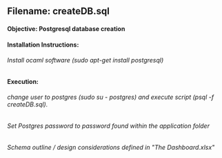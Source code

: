 ## Filename: createDB.sql
#### Objective: Postgresql database creation
#### Installation Instructions:
###### Install ocaml software (sudo apt-get install postgresql)
#### Execution: 
###### change user to postgres (sudo su - postgres) and execute script (psql -f createDB.sql).
###### Set Postgres password to password found within the application folder
###### Schema outline / design considerations defined in "The Dashboard.xlsx"
	
